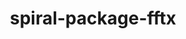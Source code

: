 ---
title: "spiral-package-fftx"
layout: cache
categories: [package, develop]
meta: {"compilers": ["gcc@11.4.0"], "num_specs": 8, "num_specs_by_stack": {"e4s": 3, "e4s-neoverse-v2": 4, "e4s-rocm-external": 4, "root": 8}, "oss": ["ubuntu22.04"], "platforms": ["linux"], "stacks": ["e4s", "e4s-neoverse-v2", "e4s-rocm-external", "root"], "targets": ["neoverse_v2", "x86_64_v3"], "versions": ["1.3.0"]}
spec_details: [{"compiler": "gcc@11.4.0", "hash": "4me7l6we3szctop5423o4vc663mchcjj", "os": "ubuntu22.04", "platform": "linux", "size": "-", "stacks": ["e4s-neoverse-v2", "root"], "target": "neoverse_v2", "variants": ["build_system=generic"], "versions": ["1.3.0"]}, {"compiler": "gcc@11.4.0", "hash": "6f5ryhjyxq4q5gawib37ttzbsdzeowzh", "os": "ubuntu22.04", "platform": "linux", "size": "-", "stacks": ["e4s", "e4s-rocm-external", "root"], "target": "x86_64_v3", "variants": ["build_system=generic"], "versions": ["1.3.0"]}, {"compiler": "gcc@11.4.0", "hash": "c3hpl4gt4ujebiivxkuqbwcmmyh244us", "os": "ubuntu22.04", "platform": "linux", "size": "-", "stacks": ["e4s-neoverse-v2", "root"], "target": "neoverse_v2", "variants": ["build_system=generic"], "versions": ["1.3.0"]}, {"compiler": "gcc@11.4.0", "hash": "k5rb7dl52uaygghscsxd2gw2hu3qctbc", "os": "ubuntu22.04", "platform": "linux", "size": "-", "stacks": ["e4s-rocm-external", "root"], "target": "x86_64_v3", "variants": ["build_system=generic"], "versions": ["1.3.0"]}, {"compiler": "gcc@11.4.0", "hash": "rtpv2rpha2wnpbix7ljh24xs2sjctgtl", "os": "ubuntu22.04", "platform": "linux", "size": "-", "stacks": ["e4s-neoverse-v2", "root"], "target": "neoverse_v2", "variants": ["build_system=generic"], "versions": ["1.3.0"]}, {"compiler": "gcc@11.4.0", "hash": "ukezavoyplhhlb362sinib2ewx5ftble", "os": "ubuntu22.04", "platform": "linux", "size": "-", "stacks": ["e4s-neoverse-v2", "root"], "target": "neoverse_v2", "variants": ["build_system=generic"], "versions": ["1.3.0"]}, {"compiler": "gcc@11.4.0", "hash": "yya63vuypqeoe2h7752typ2buxjqllo4", "os": "ubuntu22.04", "platform": "linux", "size": "-", "stacks": ["e4s", "e4s-rocm-external", "root"], "target": "x86_64_v3", "variants": ["build_system=generic"], "versions": ["1.3.0"]}, {"compiler": "gcc@11.4.0", "hash": "zug5aeffttdyicrltcb4wmd66slkxm4h", "os": "ubuntu22.04", "platform": "linux", "size": "-", "stacks": ["e4s", "e4s-rocm-external", "root"], "target": "x86_64_v3", "variants": ["build_system=generic"], "versions": ["1.3.0"]}]
---